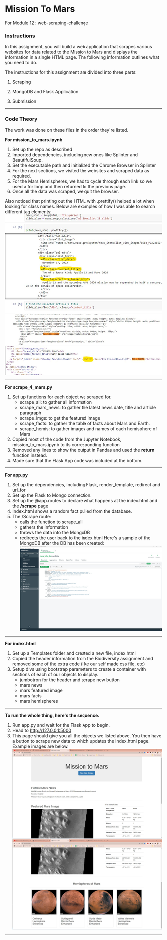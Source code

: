 # Mission To Mars
For Module 12 : web-scraping-challenge 

### Instructions
In this assignment, you will build a web application that scrapes various websites for data related to the Mission to Mars and displays the information in a single HTML page. The following information outlines what you need to do.

The instructions for this assignment are divided into three parts: 

1. Scraping 

2. MongoDB and Flask Application

3. Submission 

<hr>

### Code Theory
The work was done on these files in the order they're listed.

**For mission_to_mars.ipynb**
1. Set up the repo as described
2. Imported dependencies, including new ones like Splinter and BeautifulSoup.
3. Set the executable path and initialized the Chrome Browser in Splinter
4. For the next sections, we visited the websites and scraped data as required.
5. For the Mars Hemispheres, we had to cycle through each link so we used a for loop and then returned to the previous page.
6. Once all the data was scraped, we quit the browser.

Also noticed that printing out the HTML with .prettify() helped a lot when looking for class names. Below are examples of how I was able to search different tag elements:<br/>
![Image](./images/html_for_div_class_names.jpg)<br/>
![Image](./images/html_for_full_image.jpg)<br/>
![Image](./images/html_for_full_img_button.jpg)<br/>


<hr>

**For scrape_4_mars.py**
1. Set up functions for each object we scraped for. 
    * scrape_all: to gather all information
    * scrape_mars_news: to gather the latest news date, title and article paragraph
    * scrape_imgs: to get the featured image
    * scrape_facts: to gather the table of facts about Mars and Earth.
    * scrape_hemis: to gather images and names of each hemisphere of Mars
2. Copied most of the code from the Jupyter Notebook, mission_to_mars.ipynb to its corresponding function
3. Removed any lines to show the output in Pandas and used the **return** function instead.
4. Made sure that the Flask App code was included at the bottom.
<hr>

**For app.py**
1. Set up the dependencies, including Flask, render_template, redirect and url_for
2. Set up the Flask to Mongo connection.
3. Set up the @app.routes to declare what happens at the index.html and the **/scrape** page
4. Index.html shows a random fact pulled from the database.
5. The /Scrape route:
    * calls the function to scrape_all
    * gathers the information
    * throws the data into the MongoDB
    * redirects the user back to the index.html
Here's a sample of the MongoDB after the DB has been created:<br/>
![Image](./images/mongo%20db%20image.jpg)<br/>
<hr>

**For index.html**
1. Set up a Templates folder and created a new file, index.html
2. Copied the header information from the Biodiversity assignment and removed some of the extra code (like our self made css file, etc)
3. Setup divs using bootstrap parameters to create a container with sections of each of our objects to display.
    * jumbotron for the header and scrape new button
    * mars news
    * mars featured image
    * mars facts
    * mars hemispheres
<hr>

**To run the whole thing, here's the sequence.**
1. Run app.py and wait for the Flask App to begin.
2. Head to http://127.0.0.1:5000
3. This page should give you all the objects we listed above.  You then have a button to scrape new data to which updates the index.html page.  Example images are below. <br/>
![Image](./images/webpage1.jpg)<br/>
![Image](./images/webpage2.jpg)<br/>
<hr>

